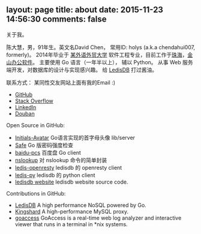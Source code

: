 layout: page
title: about
date: 2015-11-23 14:56:30
comments: false
---

关于我。

陈大慧，男，91年生。英文名David Chen， 常用ID: holys (a.k.a chendahui007, formerly)。
2014年毕业于 [某外语外贸大学](http://www.gdufs.edu.cn/) 软件工程专业，目前工作于[珠海](http://j.map.baidu.com/8efq7)，[金山办公软件](http://www.wps.cn)。
主要使用 Go 语言（一年半以上）， 辅以 Python。 从事 Web 服务端开发，对数据库的设计与实现感兴趣。 给 [LedisDB](https://github.com/siddontang/ledisdb/graphs/contributors) 打过酱油。

联系方式： 某同性交友网站上面有我的Email :)

- [GitHub](https://github.com/holys)
- [Stack Overflow](http://stackoverflow.com/users/1297203/holys?tab=profile)
- [LinkedIn](https://cn.linkedin.com/in/chendahui)
- [Douban](http://www.douban.com/people/chendahui007/)


Open Source in GitHub:

- [Initials-Avatar](https://github.com/holys/initials-avatar)  Go语言实现的首字母头像 lib/server
- [Safe](https://github.com/holys/safe) Go 版密码强度检查
- [baidu-pcs](https://github.com/holys/baidu-pcs) 百度盘 Go client
- [nslookup](https://github.com/holys/nslookup) 对 nslookup 命令的简单封装
- [ledis-openresty](https://github.com/holys/ledis-openresty) ledisdb 的 openresty client
- [ledis-py](https://github.com/holys/ledis-py) ledisdb 的 python client
- [ledisdb website](https://github.com/holys/ledis-website) ledisdb website source code.

Contributions in GitHub:

- [LedisDB](https://github.com/siddontang/ledisdb/commits?author=holys) A high performance NoSQL powered by Go.
- [Kingshard](https://github.com/flike/kingshard/commits?author=holys) A high-performance MySQL proxy.
- [goaccess](https://github.com/allinurl/goaccess/commits?author=holys) GoAccess is a real-time web log analyzer and interactive viewer that runs in a terminal in *nix systems.

